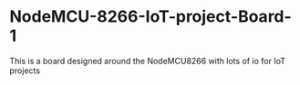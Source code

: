# NodeMCU-8266-IoT-project-Board-1
This is a board designed around the NodeMCU8266 with lots of io for IoT projects
